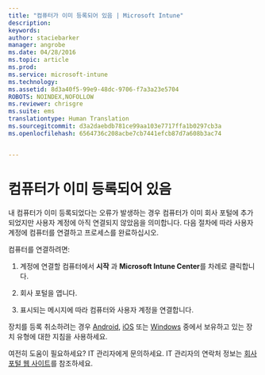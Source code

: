 ```yaml
---
title: "컴퓨터가 이미 등록되어 있음 | Microsoft Intune"
description: 
keywords: 
author: staciebarker
manager: angrobe
ms.date: 04/28/2016
ms.topic: article
ms.prod: 
ms.service: microsoft-intune
ms.technology: 
ms.assetid: 8d3a40f5-99e9-48dc-9706-f7a3a23e5704
ROBOTS: NOINDEX,NOFOLLOW
ms.reviewer: chrisgre
ms.suite: ems
translationtype: Human Translation
ms.sourcegitcommit: d3a2daebdb781ce99aa103e7717ffa1b0297cb3a
ms.openlocfilehash: 6564736c208acbe7cb7441efcb87d7a608b3ac74


---
```



# 컴퓨터가 이미 등록되어 있음

내 컴퓨터가 이미 등록되었다는 오류가 발생하는 경우 컴퓨터가 이미 회사 포털에 추가되었지만 사용자 계정에 아직 연결되지 않았음을 의미합니다. 다음 절차에 따라 사용자 계정에 컴퓨터를 연결하고 프로세스를 완료하십시오.  

컴퓨터를 연결하려면:

1.  계정에 연결할 컴퓨터에서 **시작** 과 **Microsoft Intune Center**를 차례로 클릭합니다.

2.  회사 포털을 엽니다.

3.  표시되는 메시지에 따라 컴퓨터와 사용자 계정을 연결합니다.

장치를 등록 취소하려는 경우 [Android](unenroll-your-device-from-intune-android.md), [iOS](unenroll-your-device-from-intune-ios.md) 또는 [Windows](unenroll-your-device-from-intune-windows.md) 중에서 보유하고 있는 장치 유형에 대한 지침을 사용하세요.

여전히 도움이 필요하세요? IT 관리자에게 문의하세요. IT 관리자의 연락처 정보는 [회사 포털 웹 사이트](http://portal.manage.microsoft.com)를 참조하세요.



<!--HONumber=Aug16_HO4-->


